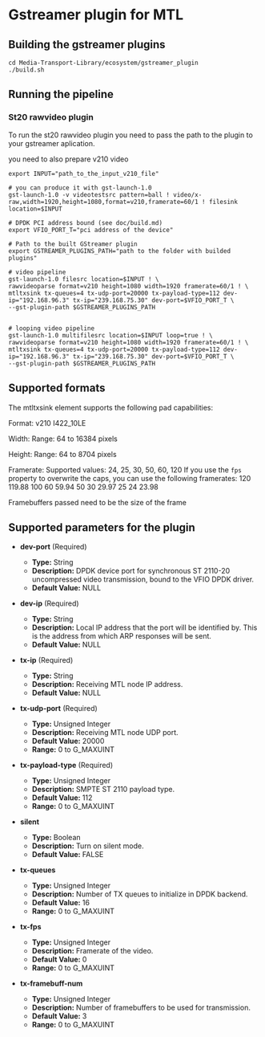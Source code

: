 # Gstreamer plugin for MTL

## Building the gstreamer plugins

```shell
cd Media-Transport-Library/ecosystem/gstreamer_plugin
./build.sh
```

## Running the pipeline

### St20 rawvideo plugin

To run the st20 rawvideo plugin you need to pass the path to the plugin to your
gstreamer aplication.

you need to also prepare v210 video

```shell
export INPUT="path_to_the_input_v210_file"

# you can produce it with gst-launch-1.0
gst-launch-1.0 -v videotestsrc pattern=ball ! video/x-raw,width=1920,height=1080,format=v210,framerate=60/1 ! filesink location=$INPUT
```

```shell
# DPDK PCI address bound (see doc/build.md)
export VFIO_PORT_T="pci address of the device"

# Path to the built GStreamer plugin
export GSTREAMER_PLUGINS_PATH="path to the folder with builded plugins"

# video pipeline
gst-launch-1.0 filesrc location=$INPUT ! \
rawvideoparse format=v210 height=1080 width=1920 framerate=60/1 ! \
mtltxsink tx-queues=4 tx-udp-port=20000 tx-payload-type=112 dev-ip="192.168.96.3" tx-ip="239.168.75.30" dev-port=$VFIO_PORT_T \
--gst-plugin-path $GSTREAMER_PLUGINS_PATH


# looping video pipeline
gst-launch-1.0 multifilesrc location=$INPUT loop=true ! \
rawvideoparse format=v210 height=1080 width=1920 framerate=60/1 ! \
mtltxsink tx-queues=4 tx-udp-port=20000 tx-payload-type=112 dev-ip="192.168.96.3" tx-ip="239.168.75.30" dev-port=$VFIO_PORT_T \
--gst-plugin-path $GSTREAMER_PLUGINS_PATH
```

## Supported formats
The mtltxsink element supports the following pad capabilities:

Format:
v210
I422_10LE

Width:
Range: 64 to 16384 pixels

Height:
Range: 64 to 8704 pixels

Framerate:
Supported values: 24, 25, 30, 50, 60, 120
If you use the `fps` property to overwrite the caps, you can use the following framerates:
120 119.88 100 60 59.94 50 30 29.97 25 24 23.98

Framebuffers passed need to be the size of the frame

## Supported parameters for the plugin 

- **dev-port** (Required)
  - **Type:** String
  - **Description:** DPDK device port for synchronous ST 2110-20 uncompressed video transmission, bound to the VFIO DPDK driver.
  - **Default Value:** NULL

- **dev-ip** (Required)
  - **Type:** String
  - **Description:** Local IP address that the port will be identified by. This is the address from which ARP responses will be sent.
  - **Default Value:** NULL

- **tx-ip** (Required)
  - **Type:** String
  - **Description:** Receiving MTL node IP address.
  - **Default Value:** NULL

- **tx-udp-port** (Required)
  - **Type:** Unsigned Integer
  - **Description:** Receiving MTL node UDP port.
  - **Default Value:** 20000
  - **Range:** 0 to G_MAXUINT

- **tx-payload-type** (Required)
  - **Type:** Unsigned Integer
  - **Description:** SMPTE ST 2110 payload type.
  - **Default Value:** 112
  - **Range:** 0 to G_MAXUINT

- **silent**
  - **Type:** Boolean
  - **Description:** Turn on silent mode.
  - **Default Value:** FALSE

- **tx-queues**
  - **Type:** Unsigned Integer
  - **Description:** Number of TX queues to initialize in DPDK backend.
  - **Default Value:** 16
  - **Range:** 0 to G_MAXUINT

- **tx-fps**
  - **Type:** Unsigned Integer
  - **Description:** Framerate of the video.
  - **Default Value:** 0
  - **Range:** 0 to G_MAXUINT

- **tx-framebuff-num**
  - **Type:** Unsigned Integer
  - **Description:** Number of framebuffers to be used for transmission.
  - **Default Value:** 3
  - **Range:** 0 to G_MAXUINT